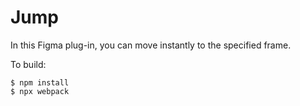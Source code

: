 # Jump

In this Figma plug-in, you can move instantly to the specified frame.

To build:

    $ npm install
    $ npx webpack
